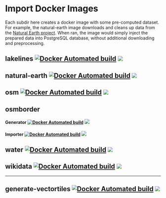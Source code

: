 # Import Docker Images
Each subdir here creates a docker image with some pre-computed dataset. For example, the natural-earth image downloads and cleans up data from the [Natural Earth project](https://www.naturalearthdata.com/). When ran, the image would simply inject the prepared data into PostgreSQL database, without additional downloading and preprocessing.

## lakelines [![Docker Automated build](https://img.shields.io/docker/automated/openmaptiles/import-lakelines.svg?maxAge=2592000)](https://hub.docker.com/repository/docker/openmaptiles/import-lakelines) [![](https://images.microbadger.com/badges/image/openmaptiles/import-lakelines.svg)](https://microbadger.com/images/openmaptiles/import-lakelines)
## natural-earth [![Docker Automated build](https://img.shields.io/docker/automated/openmaptiles/import-natural-earth.svg?maxAge=2592000)](https://hub.docker.com/repository/docker/openmaptiles/import-natural-earth) [![](https://images.microbadger.com/badges/image/openmaptiles/import-natural-earth.svg)](https://microbadger.com/images/openmaptiles/import-earth)
## osm [![Docker Automated build](https://img.shields.io/docker/automated/openmaptiles/import-osm.svg?maxAge=2592000)](https://hub.docker.com/repository/docker/openmaptiles/import-osm) [![](https://images.microbadger.com/badges/image/openmaptiles/import-osm.svg)](https://microbadger.com/images/openmaptiles/import-earth)
## osmborder
#### Generator [![Docker Automated build](https://img.shields.io/docker/automated/openmaptiles/generate-osmborder.svg?maxAge=2592000)](https://hub.docker.com/repository/docker/openmaptiles/generate-osmborder) [![](https://images.microbadger.com/badges/image/openmaptiles/generate-osmborder.svg)](https://microbadger.com/images/openmaptiles/generate-osmborder)
#### Importer [![Docker Automated build](https://img.shields.io/docker/automated/openmaptiles/import-osmborder.svg?maxAge=2592000)](https://hub.docker.com/repository/docker/openmaptiles/import-osmborder) [![](https://images.microbadger.com/badges/image/openmaptiles/import-osmborder.svg)](https://microbadger.com/images/openmaptiles/import-osmborder)
## water [![Docker Automated build](https://img.shields.io/docker/automated/openmaptiles/import-water.svg?maxAge=2592000)](https://hub.docker.com/repository/docker/openmaptiles/import-water) [![](https://images.microbadger.com/badges/image/openmaptiles/import-water.svg)](https://microbadger.com/images/openmaptiles/import-water)
## wikidata [![Docker Automated build](https://img.shields.io/docker/automated/openmaptiles/import-wikidata.svg?maxAge=2592000)](https://hub.docker.com/repository/docker/openmaptiles/import-wikidata) [![](https://images.microbadger.com/badges/image/openmaptiles/import-wikidata.svg)](https://microbadger.com/images/openmaptiles/import-wikidata)

----

## generate-vectortiles [![Docker Automated build](https://img.shields.io/docker/automated/openmaptiles/generate-vectortiles.svg?maxAge=2592000)](https://hub.docker.com/repository/docker/openmaptiles/generate-vectortiles) [![](https://images.microbadger.com/badges/image/openmaptiles/generate-vectortiles.svg)](https://microbadger.com/images/openmaptiles/generate-vectortiles)
